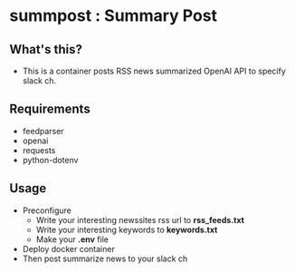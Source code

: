 # summpost : Summary Post

## What's this?
- This is a container posts RSS news summarized OpenAI API to specify slack ch.

## Requirements
- feedparser
- openai
- requests
- python-dotenv

## Usage
- Preconfigure
    - Write your interesting newssites rss url to **rss_feeds.txt**
    - Write your interesting keywords to **keywords.txt**
    - Make your **.env** file
- Deploy docker container
- Then post summarize news to your slack ch
